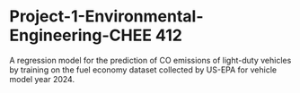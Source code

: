 # Project-1-Environmental-Engineering-CHEE 412
A regression model for the prediction of CO emissions of light-duty vehicles by training on the fuel economy dataset collected by US-EPA for vehicle model year 2024.
